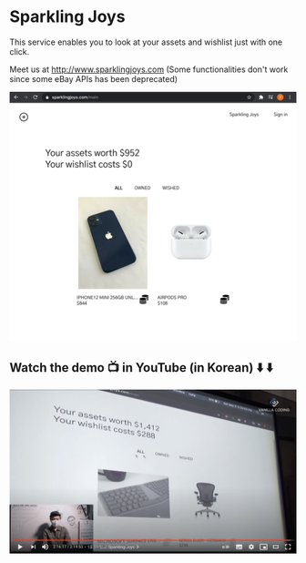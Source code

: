 # Sparkling Joys

This service enables you to look at your assets and wishlist just with one click.

Meet us at http://www.sparklingjoys.com
(Some functionalities don't work since some eBay APIs has been deprecated)

<img src="./screenshot.png">

## Watch the demo :tv: in YouTube (in Korean) :arrow_down: :arrow_down:
[![Watch youtube video](./screenshot_youtube.png)](https://youtu.be/S04tb7sGJ7Q?t=7558)
